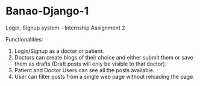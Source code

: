 # Banao-Django-1
Login, Signup system - Internship Assignment 2

Functionalities:

1. Login/Signup as a doctor or patient.
2. Doctors can create blogs of their choice and either submit them or save them as drafts (Draft posts will only be visible to that doctor).
3. Patient and Doctor Users can see all the posts available.
4. User can filter posts from a single web page without reloading the page.
